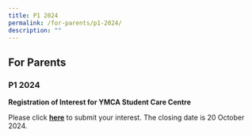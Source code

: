 ```yaml
---
title: P1 2024
permalink: /for-parents/p1-2024/
description: ""
---
```

## For Parents

### P1 2024

**Registration of Interest for YMCA Student Care Centre**

Please click [**here**](https://forms.office.com/r/YwQHTAjEb7) to submit your interest. The closing date is 20 October 2024.